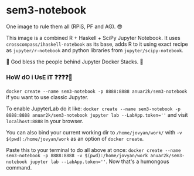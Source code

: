 # sem3-notebook
One image to rule them all (RPiS, PF and AG). 😎

This image is a combined R + Haskell + SciPy Jupyter Notebook. It uses `crosscompass/ihaskell-notebook` as its base, adds R to it using exact recipe as `jupyter/r-notebook` and python libraries from `jupyter/scipy-notebook`.

🙏 God bless the people behind Jupyter Docker Stacks. 🙏

### HoW dO i UsE iT ❓❓❓❓🤔
`docker create --name sem3-notebook -p 8888:8888 anuar2k/sem3-notebook` if you want to use classic Jupyter.

To enable JupyterLab do it like: `docker create --name sem3-notebook -p 8888:8888 anuar2k/sem3-notebook jupyter lab --LabApp.token=''` and visit `localhost:8888` in your browser.

You can also bind your current working dir to `/home/jovyan/work/` with `-v $(pwd):/home/jovyan/work` as an option of `docker create`.

Paste this to your terminal to do all above at once: `docker create --name sem3-notebook -p 8888:8888 -v $(pwd):/home/jovyan/work anuar2k/sem3-notebook jupyter lab --LabApp.token=''`. Now that's a humongous command.
